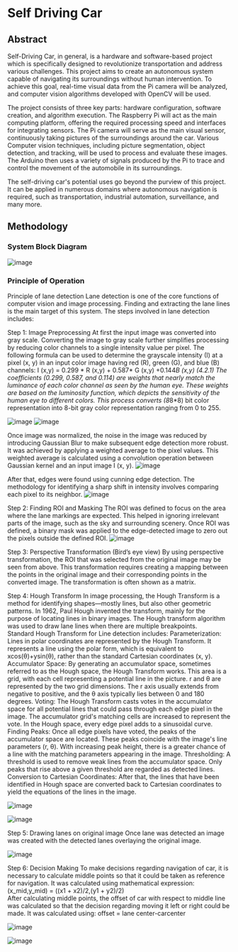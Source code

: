 # Self Driving Car
## Abstract
Self-Driving Car, in general, is a hardware and software-based project which is specifically designed to revolutionize transportation and address various challenges. This project aims to create an autonomous system capable of navigating its surroundings without human intervention. To achieve this goal, real-time visual data from the Pi camera will be analyzed, and computer vision algorithms developed with OpenCV will be used.

The project consists of three key parts: hardware configuration, software creation, and algorithm execution. The Raspberry Pi will act as the main computing platform, offering the required processing speed and interfaces for integrating sensors. The Pi camera will serve as the main visual sensor, continuously taking pictures of the surroundings around the car. Various Computer vision techniques, including picture segmentation, object detection, and tracking, will be used to process and evaluate these images. The Arduino then uses a variety of signals produced by the Pi to trace and control the movement of the automobile in its surroundings.

The self-driving car's potential uses go beyond the purview of this project. It can be applied in numerous domains where autonomous navigation is required, such as transportation, industrial automation, surveillance, and many more.

## Methodology
### System Block Diagram
![image](https://github.com/KingMaker960/Self-Driving-Car/assets/85979695/693deea5-e1d7-446c-b511-e93035aa767c)
### Principle of Operation
Principle of lane detection
Lane detection is one of the core functions of computer vision and image processing. Finding and extracting the lane lines is the main target of this system. The steps involved in lane detection includes:

Step 1: Image Preprocessing 
	At first the input image was converted into gray scale. Converting the image to gray scale further simplifies processing by reducing color channels to a single intensity value per pixel.
The following formula can be used to determine the grayscale intensity (I) at a pixel (x, y) in an input color image having red (R), green (G), and blue (B) channels:
                           I (x,y) = 0.299 * R (x,y) + 0.587* G (x,y) +0.144*B (x,y)        (4.2.1)
The coefficients (0.299, 0.587, and 0.114) are weights that nearly match the luminance of each color channel as seen by the human eye. These weights are based on the luminosity function, which depicts the sensitivity of the human eye to different colors. This process converts (8*8*8) bit color representation into 8-bit gray color representation ranging from 0 to 255.

![image](https://github.com/KingMaker960/Self-Driving-Car/assets/85979695/2fb62b73-07ca-4b92-89bc-c317b182313e)
![image](https://github.com/KingMaker960/Self-Driving-Car/assets/85979695/5068eb87-ff93-4c44-9aeb-1ae2567f4a07)

Once image was normalized, the noise in the image was reduced by introducing Gaussian Blur to make subsequent edge detection more robust. It was achieved by applying a weighted average to the pixel values. This weighted average is calculated using a convolution operation between Gaussian kernel and an input image I (x, y).
![image](https://github.com/KingMaker960/Self-Driving-Car/assets/85979695/12a04a15-a4a7-4bb3-9a36-515a48ce4a72)

After that, edges were found using cunning edge detection. The methodology for identifying a sharp shift in intensity involves comparing each pixel to its neighbor.
![image](https://github.com/KingMaker960/Self-Driving-Car/assets/85979695/3c1373aa-58a1-43c8-bfe0-ca14c09ff133)

Step 2: Finding ROI and Masking
The ROI was defined to focus on the area where the lane markings are expected. This helped in ignoring irrelevant parts of the image, such as the sky and surrounding scenery.
Once ROI was defined, a binary mask was applied to the edge-detected image to zero out the pixels outside the defined ROI.
![image](https://github.com/KingMaker960/Self-Driving-Car/assets/85979695/3369d9dd-afa6-4e30-96b6-775eb52282f2)

Step 3: Perspective Transformation (Bird’s eye view)
By using perspective transformation, the ROI that was selected from the original image may be seen from above. This transformation requires creating a mapping between the points in the original image and their corresponding points in the converted image. The transformation is often shown as a matrix.

Step 4: Hough Transform
In image processing, the Hough Transform is a method for identifying shapes—mostly lines, but also other geometric patterns. In 1962, Paul Hough invented the transform, mainly for the purpose of locating lines in binary images. The Hough transform algorithm was used to draw lane lines when there are multiple breakpoints.  
Standard Hough Transform for Line detection includes:
	Parameterization: 
	Lines in polar coordinates are represented by the Hough Transform. It represents a line using the polar form, which is equivalent to xcos(θ)+ysin(θ), rather than the standard Cartesian coordinates (x, y).
	Accumulator Space:
	By generating an accumulator space, sometimes referred to as the Hough space, the Hough Transform works. This area is a grid, with each cell representing a potential line in the picture.
	r and θ are represented by the two grid dimensions. The r axis usually extends from negative to positive, and the θ axis typically lies between 0 and 180 degrees.
	Voting:
	The Hough Transform casts votes in the accumulator space for all potential lines that could pass through each edge pixel in the image.
	The accumulator grid's matching cells are increased to represent the vote. In the Hough space, every edge pixel adds to a sinusoidal curve.
	Finding Peaks:
	Once all edge pixels have voted, the peaks of the accumulator space are located. These peaks coincide with the image's line parameters (r, θ).
	With increasing peak height, there is a greater chance of a line with the matching parameters appearing in the image.
	Thresholding:
	A threshold is used to remove weak lines from the accumulator space. Only peaks that rise above a given threshold are regarded as detected lines.
	Conversion to Cartesian Coordinates:
	After that, the lines that have been identified in Hough space are converted back to Cartesian coordinates to yield the equations of the lines in the image.
 
![image](https://github.com/KingMaker960/Self-Driving-Car/assets/85979695/95102380-c5ab-4fd6-9d21-02610992ca69)

![image](https://github.com/KingMaker960/Self-Driving-Car/assets/85979695/7ea67a8b-2bd1-450d-b8d7-9ec7cde405c6)

Step 5: Drawing lanes on original image 
Once lane was detected an image was created with the detected lanes overlaying the original image.

![image](https://github.com/KingMaker960/Self-Driving-Car/assets/85979695/8afe7eb6-bc66-4801-8705-ec1c741df9e6)

Step 6: Decision Making
To make decisions regarding navigation of car, it is necessary to calculate middle points so that it could be taken as reference for navigation. It was calculated using mathematical expression:
                             (x_mid,y_mid) = ((x1 + x2)/2,(y1 + y2)/2)                              
After calculating middle points, the offset of car with respect to middle line was calculated so that the decision regarding moving it left or right could be made. It was calculated using:
                             offset = lane center-carcenter                              

 
![image](https://github.com/KingMaker960/Self-Driving-Car/assets/85979695/5276c67d-f419-45ff-bd46-8f9d091ca0d1)

![image](https://github.com/KingMaker960/Self-Driving-Car/assets/85979695/665c5b42-541a-4ce2-87d6-6035a3276988)
